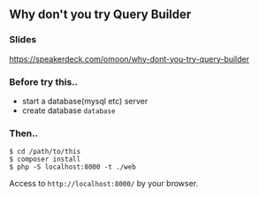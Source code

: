 ## Why don't you try Query Builder

### Slides

https://speakerdeck.com/omoon/why-dont-you-try-query-builder

### Before try this..

* start a database(mysql etc) server
* create database `database`

### Then..

```
$ cd /path/to/this
$ composer install
$ php -S localhost:8000 -t ./web
```

Access to `http://localhost:8000/` by your browser.
